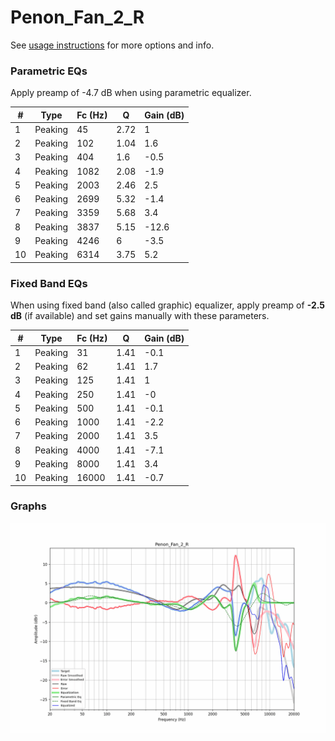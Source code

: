 # Penon_Fan_2_R
See [usage instructions](https://github.com/jaakkopasanen/AutoEq#usage) for more options and info.

### Parametric EQs
Apply preamp of -4.7 dB when using parametric equalizer.

|   # | Type    |   Fc (Hz) |    Q |   Gain (dB) |
|-----|---------|-----------|------|-------------|
|   1 | Peaking |        45 | 2.72 |         1   |
|   2 | Peaking |       102 | 1.04 |         1.6 |
|   3 | Peaking |       404 | 1.6  |        -0.5 |
|   4 | Peaking |      1082 | 2.08 |        -1.9 |
|   5 | Peaking |      2003 | 2.46 |         2.5 |
|   6 | Peaking |      2699 | 5.32 |        -1.4 |
|   7 | Peaking |      3359 | 5.68 |         3.4 |
|   8 | Peaking |      3837 | 5.15 |       -12.6 |
|   9 | Peaking |      4246 | 6    |        -3.5 |
|  10 | Peaking |      6314 | 3.75 |         5.2 |

### Fixed Band EQs
When using fixed band (also called graphic) equalizer, apply preamp of **-2.5 dB** (if available) and set gains manually with these parameters.

|   # | Type    |   Fc (Hz) |    Q |   Gain (dB) |
|-----|---------|-----------|------|-------------|
|   1 | Peaking |        31 | 1.41 |        -0.1 |
|   2 | Peaking |        62 | 1.41 |         1.7 |
|   3 | Peaking |       125 | 1.41 |         1   |
|   4 | Peaking |       250 | 1.41 |        -0   |
|   5 | Peaking |       500 | 1.41 |        -0.1 |
|   6 | Peaking |      1000 | 1.41 |        -2.2 |
|   7 | Peaking |      2000 | 1.41 |         3.5 |
|   8 | Peaking |      4000 | 1.41 |        -7.1 |
|   9 | Peaking |      8000 | 1.41 |         3.4 |
|  10 | Peaking |     16000 | 1.41 |        -0.7 |

### Graphs
![](./Penon_Fan_2_R.png)
